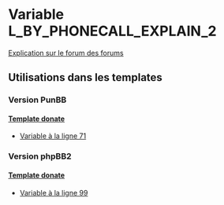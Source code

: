 # Variable L_BY_PHONECALL_EXPLAIN_2
[Explication sur le forum des forums](http://forum.forumactif.com/t294113-listing-des-variables#L_BY_PHONECALL_EXPLAIN_2)

## Utilisations dans les templates

### Version PunBB

#### [Template donate](punbb/donate.md)
* [Variable à la ligne 71](../punbb/donate.tpl#L71)

### Version phpBB2

#### [Template donate](subsilver/donate.md)
* [Variable à la ligne 99](../subsilver/donate.tpl#L99)